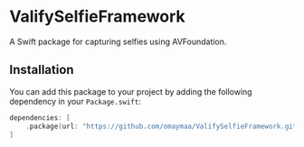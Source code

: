 # ValifySelfieFramework

A Swift package for capturing selfies using AVFoundation.

## Installation

You can add this package to your project by adding the following dependency in your `Package.swift`:

```swift
dependencies: [
    .package(url: "https://github.com/omaymaa/ValifySelfieFramework.git", from: "1.1.5")
]
